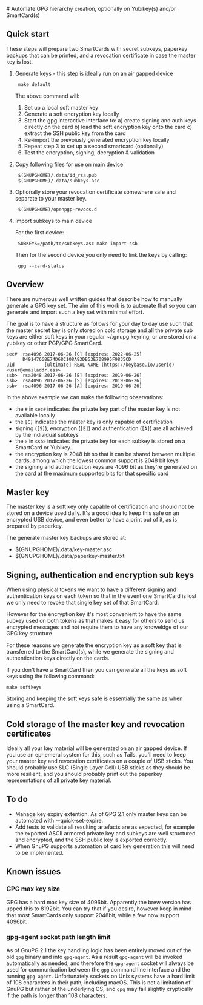 # Automate GPG hierarchy creation, optionally on Yubikey(s) and/or SmartCard(s)

## Quick start

These steps will prepare two SmartCards with secret subkeys, paperkey backups
that can be printed, and a revocation certificate in case the master key is
lost.

1. Generate keys - this step is ideally run on an air gapped device

        make default

    The above command will:

      1. Set up a local soft master key
      2. Generate a soft encryption key locally
      3. Start the gpg interactive interface to:
        a) create signing and auth keys directly on the card
        b) load the soft encryption key onto the card
        c) extract the SSH public key from the card
      4. Re-import the prevoiusly generated encryption key locally
      5. Repeat step 3 to set up a second smartcard (optionally)
      6. Test the encryption, signing, decryption & validation

2. Copy following files for use on main device

        $(GNUPGHOME)/.data/id_rsa.pub
        $(GNUPGHOME)/.data/subkeys.asc

3. Optionally store your revocation certificate somewhere safe and separate to
   your master key.

        $(GNUPGHOME)/openpgp-revocs.d

4. Import subkeys to main device

      For the first device:

        SUBKEYS=/path/to/subkeys.asc make import-ssb

      Then for the second device you only need to link the keys by calling:

        gpg --card-status

## Overview

There are numerous well written guides that describe how to manually generate
a GPG key set.  The aim of this work is to automate that so you can generate
and import such a key set with minimal effort.

The goal is to have a structure as follows for your day to day use such that
the master secret key is only stored on cold storage and all the private sub
keys are either soft keys in your regular ~/.gnupg keyring, or are stored on
a yubikey or other PGP/GPG SmartCard.

    sec#  rsa4096 2017-06-26 [C] [expires: 2022-06-25]
          D49147668E74D68C108A83DB53E708995F9835CD
    uid           [ultimate] REAL NAME (https://keybase.io/userid) <user@emailaddr.ess>
    ssb>  rsa2048 2017-06-26 [E] [expires: 2019-06-26]
    ssb>  rsa4096 2017-06-26 [S] [expires: 2019-06-26]
    ssb>  rsa4096 2017-06-26 [A] [expires: 2019-06-26]

In the above example we can make the following observations:

- the `#` in `sec#` indicates the private key part of the master key is not
  available locally
- the `[C]` indicates the master key is only capable of certification
- signing (`[S]`), encryption (`[E]`) and authentication (`[A]`) are all
  achieved by the individual subkeys
- the `>` in `ssb>` indicates the private key for each subkey is stored on
  a SmartCard or Yubikey.
- the encryption key is 2048 bit so that it can be shared between multiple
  cards, among which the lowest common support is 2048 bit keys
- the signing and authentication keys are 4096 bit as they're generated on the
  card at the maximum supported bits for that specific card

## Master key

The master key is a soft key only capable of certification and should not be
stored on a device used daily.  It's a good idea to keep this safe on an
encrypted USB device, and even better to have a print out of it, as is
prepared by paperkey.

The generate master key backups are stored at:

  - $(GNUPGHOME)/.data/key-master.asc
  - $(GNUPGHOME)/.data/paperkey-master.txt

## Signing, authentication and encryption sub keys

When using physical tokens we want to have a different signing and
authentication keys on each token so that in the event one SmartCard is lost
we only need to revoke that single key set of that SmartCard.

However for the encryption key it's most convenient to have the same subkey
used on both tokens as that makes it easy for others to send us encrypted
messages and not require them to have any knoweldge of our GPG key structure.

For these reasons we generate the encryption key as a soft key that is
transferred to the SmartCard(s), while we generate the signing and
authentication keys directly on the cards.

If you don't have a SmartCard then you can generate all the keys as soft keys
using the following command:

    make softkeys

Storing and keeping the soft keys safe is essentially the same as when using
a SmartCard.

## Cold storage of the master key and revocation certificates

Ideally all your key material will be generated on an air gapped device.  If
you use an ephemeral system for this, such as Tails, you'll need to keep your
master key and revocation certificates on a couple of USB sticks.  You should
probably use SLC (Single Layer Cell) USB sticks as they should be more
resilient, and you should probably print out the paperkey representations of
all private key material.

## To do

- Manage key expiry extention.  As of GPG 2.1 only master keys can be
  automated with --quick-set-expire.
- Add tests to validate all resulting artefacts are as expected, for example
  the exported ASCII armored private key and subkeys are well structured and
  encrypted, and the SSH public key is exported correctly.
- When GnuPG supports automation of card key generation this will need to be
  implemented.

## Known issues

### GPG max key size

GPG has a hard max key size of 4096bit.  Apparently the brew version has upped
this to 8192bit.  You can try that if you desire, however keep in mind that
most SmartCards only support 2048bit, while a few now support 4096bit.

### gpg-agent socket path length limit

As of GnuPG 2.1 the key handling logic has been entirely moved out of the old
`gpg` binary and into `gpg-agent`.  As a result `gpg-agent` will be invoked
automatically as needed, and therefore the `gpg-agent` socket will always be
used for communication between the `gpg` command line interface and the
running `gpg-agent`.  Unfortunately sockets on Unix systems have a hard limit
of 108 characters in their path, including macOS.  This is not a limitation of
GnuPG but rather of the underlying OS, and `gpg` may fail slightly cryptically
if the path is longer than 108 characters.
